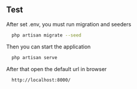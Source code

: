
## Test

After set .env, you must run migration and seeders

```bash
  php artisan migrate --seed
```

Then you can start the application

```bash
  php artisan serve
```

After that open the default url in browser

```bash
  http://localhost:8000/
```

